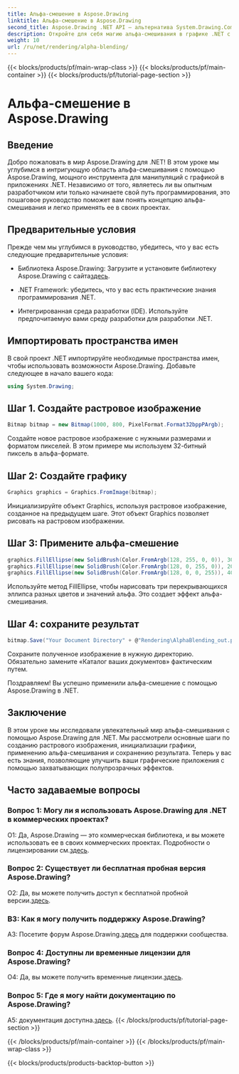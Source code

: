 ```yaml
---
title: Альфа-смешение в Aspose.Drawing
linktitle: Альфа-смешение в Aspose.Drawing
second_title: Aspose.Drawing .NET API — альтернатива System.Drawing.Common
description: Откройте для себя магию альфа-смешивания в графике .NET с помощью Aspose.Drawing. Улучшите свои проекты с помощью полупрозрачных эффектов.
weight: 10
url: /ru/net/rendering/alpha-blending/
---
```


{{< blocks/products/pf/main-wrap-class >}}
{{< blocks/products/pf/main-container >}}
{{< blocks/products/pf/tutorial-page-section >}}

# Альфа-смешение в Aspose.Drawing

## Введение

Добро пожаловать в мир Aspose.Drawing для .NET! В этом уроке мы углубимся в интригующую область альфа-смешивания с помощью Aspose.Drawing, мощного инструмента для манипуляций с графикой в приложениях .NET. Независимо от того, являетесь ли вы опытным разработчиком или только начинаете свой путь программирования, это пошаговое руководство поможет вам понять концепцию альфа-смешивания и легко применять ее в своих проектах.

## Предварительные условия

Прежде чем мы углубимся в руководство, убедитесь, что у вас есть следующие предварительные условия:

-  Библиотека Aspose.Drawing: Загрузите и установите библиотеку Aspose.Drawing с сайта[здесь](https://releases.aspose.com/drawing/net/).

- .NET Framework: убедитесь, что у вас есть практические знания программирования .NET.

- Интегрированная среда разработки (IDE). Используйте предпочитаемую вами среду разработки для разработки .NET.

## Импортировать пространства имен

В свой проект .NET импортируйте необходимые пространства имен, чтобы использовать возможности Aspose.Drawing. Добавьте следующее в начало вашего кода:

```csharp
using System.Drawing;
```

## Шаг 1. Создайте растровое изображение

```csharp
Bitmap bitmap = new Bitmap(1000, 800, PixelFormat.Format32bppPArgb);
```

Создайте новое растровое изображение с нужными размерами и форматом пикселей. В этом примере мы используем 32-битный пиксель в альфа-формате.

## Шаг 2: Создайте графику

```csharp
Graphics graphics = Graphics.FromImage(bitmap);
```

Инициализируйте объект Graphics, используя растровое изображение, созданное на предыдущем шаге. Этот объект Graphics позволяет рисовать на растровом изображении.

## Шаг 3: Примените альфа-смешение

```csharp
graphics.FillEllipse(new SolidBrush(Color.FromArgb(128, 255, 0, 0)), 300, 100, 400, 400);
graphics.FillEllipse(new SolidBrush(Color.FromArgb(128, 0, 255, 0)), 200, 300, 400, 400);
graphics.FillEllipse(new SolidBrush(Color.FromArgb(128, 0, 0, 255)), 400, 300, 400, 400);
```

Используйте метод FillEllipse, чтобы нарисовать три перекрывающихся эллипса разных цветов и значений альфа. Это создает эффект альфа-смешивания.

## Шаг 4: сохраните результат

```csharp
bitmap.Save("Your Document Directory" + @"Rendering\AlphaBlending_out.png");
```

Сохраните полученное изображение в нужную директорию. Обязательно замените «Каталог ваших документов» фактическим путем.

Поздравляем! Вы успешно применили альфа-смешение с помощью Aspose.Drawing в .NET.

## Заключение

В этом уроке мы исследовали увлекательный мир альфа-смешивания с помощью Aspose.Drawing для .NET. Мы рассмотрели основные шаги по созданию растрового изображения, инициализации графики, применению альфа-смешивания и сохранению результата. Теперь у вас есть знания, позволяющие улучшить ваши графические приложения с помощью захватывающих полупрозрачных эффектов.

## Часто задаваемые вопросы

### Вопрос 1: Могу ли я использовать Aspose.Drawing для .NET в коммерческих проектах?

 О1: Да, Aspose.Drawing — это коммерческая библиотека, и вы можете использовать ее в своих коммерческих проектах. Подробности о лицензировании см.[здесь](https://purchase.aspose.com/buy).

### Вопрос 2: Существует ли бесплатная пробная версия Aspose.Drawing?

 О2: Да, вы можете получить доступ к бесплатной пробной версии.[здесь](https://releases.aspose.com/).

### В3: Как я могу получить поддержку Aspose.Drawing?

 A3: Посетите форум Aspose.Drawing.[здесь](https://forum.aspose.com/c/diagram/17) для поддержки сообщества.

### Вопрос 4: Доступны ли временные лицензии для Aspose.Drawing?

 О4: Да, вы можете получить временные лицензии.[здесь](https://purchase.aspose.com/temporary-license/).

### Вопрос 5: Где я могу найти документацию по Aspose.Drawing?

 A5: документация доступна.[здесь](https://reference.aspose.com/drawing/net/).
{{< /blocks/products/pf/tutorial-page-section >}}

{{< /blocks/products/pf/main-container >}}
{{< /blocks/products/pf/main-wrap-class >}}

{{< blocks/products/products-backtop-button >}}
